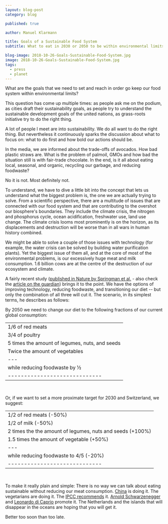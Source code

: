 ```yaml
---
layout: blog-post
category: blog

published: true

author: Manuel Klarmann

title: Goals of a Sustainable Food System
subtitle: What to eat in 2030 or 2050 to be within environmental limits.

blog-image: 2018-10-26-Goals-Sustainable-Food-System.jpg
image: 2018-10-26-Goals-Sustainable-Food-System.jpg
tags:
  - press
  - planet
---
```


What are the goals that we need to set and reach in order go keep our food system within environmental limits?

This question has come up multiple times: as people ask me on the podium, as cities draft their sustainability goals, as people try to understand the sustainable development goals of the united nations, as grass-roots initiative try to do the right thing.

A lot of people I meet are into sustainability. We do all want to do the right thing. But nevertheless it continuously sparks the discussion about what to focus on: what to do first and how bold our actions should be.

In the media, we are informed about the trade-offs of avocados. How bad plastic straws are. What is the problem of palmoil, GMOs and how bad the situation still is with fair-trade chocolate. In the end, is it all about eating local, seasonal, and organic, recycling our garbage, and reducing foodwaste?

No it is not. Most definitely not.

To understand, we have to dive a little bit into the concept that lets us understand what the biggest problem is, the one we are actually trying to solve. From a scientific perspective, there are a multitude of issues that are connected with our food system and that are contributing to the overshot our biosphere's boundaries. They include the climate crisis, the nitrogen and phosphorus cycle, ocean acidification, freshwater use, land use change. The climate crisis looms most prominently is on the horizon, as its displacements and destruction will be worse than in all wars in human history combined.

We might be able to solve a couple of those issues with technology (for example, the water crisis can be solved by building water purification plants). Yet the biggest issue of them all, and at the core of most of the environmental problems, is our excessively huge meat and milk consumption. 1.6 billion cows are at the centre of the destruction of our ecosystem and climate.

A fairly recent study ([published in Nature by Springman et al.][pdf] - also check the [article on the guardian][1]) brings it to the point. We have the options of improving technology, reducing foodwaste, and transitioning our diet -- but only the combination of all three will cut it. The scenario, in its simplest terms, he describes as follows:

By 2050 we need to change our diet to the following fractions of our current global consumption:

|                                                |
| ---------------------------------------------- |
| 1/6 of red meats                               |
| 3/4 of poultry                                 |
| 5 times the amount of legumes, nuts, and seeds |
| Twice the amount of vegetables                 |
| ---                                            |
| while reducing foodwaste by ½                  |
| -----------------------------                  |

<br />

Or, if we want to set a more proximate target for 2030 and Switzerland, we suggest:

|                                                           |
| --------------------------------------------------------- |
| 1/2 of red meats (-50%)                                   |
| 1/2 of milk (-50%)                                        |
| 2 times the the amount of legumes, nuts and seeds (+100%) |
| 1.5 times the amount of vegetable (+50%)                  |
| ---                                                       |
| while reducing foodwaste to 4/5 (-20%)                    |
| -----------------------------                             |

<br />

To make it really plain and simple: There is no way we can talk about eating sustainable without reducing our meat consumption. [China][2] is doing it. The vegetarians are doing it. The [IPCC recommends][5] it. [Arnold Schwarzenegger][3] and [Leonardo di Caprio][4] promote it. The Netherlands and the islands that will disappear in the oceans are hoping that you will get it.

Better too soon than too late.

[pdf]: /assets/sci-pub/Mason%20DCorz%20et%20al%20(2018)%20Options%20for%20keeping%20the%20food%20system%20within%20environmental%20limits.pdf
[1]: https://www.theguardian.com/environment/2018/oct/10/huge-reduction-in-meat-eating-essential-to-avoid-climate-breakdown
[2]: https://www.theguardian.com/world/2016/jun/20/chinas-meat-consumption-climate-change
[3]: https://www.youtube.com/watch?v=c3q-7ish6vk
[4]: https://www.youtube.com/watch?v=6UGsRcxaSAI
[5]: https://www.nationalgeographic.com/environment/2018/10/ipcc-report-climate-change-impacts-forests-emissions/

